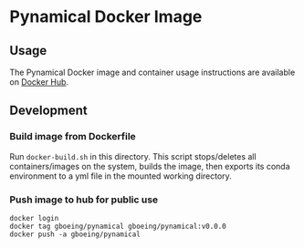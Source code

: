 # Pynamical Docker Image

## Usage

The Pynamical Docker image and container usage instructions are available on [Docker Hub](https://hub.docker.com/r/gboeing/pynamical).

## Development

### Build image from Dockerfile

Run `docker-build.sh` in this directory. This script stops/deletes all containers/images on the system, builds the   image, then exports its conda environment to a yml file in the mounted working directory.

### Push image to hub for public use

```
docker login
docker tag gboeing/pynamical gboeing/pynamical:v0.0.0
docker push -a gboeing/pynamical
```
